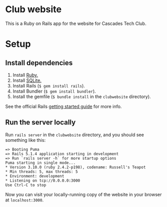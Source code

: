# Club website #
This is a Ruby on Rails app for the website for Cascades Tech Club.

# Setup #
## Install dependencies ##
1. Install [Ruby.](https://www.ruby-lang.org/en/downloads/)
2. Install [SQLite.](https://www.sqlite.org/index.html)
3. Install Rails (`$ gem install rails`).
4. Install Bundler (`$ gem install bundler`).
5. Install the gemfile (`$ bundle install` in the `clubwebsite` directory).

See the official Rails [getting started guide](http://guides.rubyonrails.org/getting_started.html) for more info.

## Run the server locally ##
Run `rails server` in the `clubwebsite` directory, and you should see something
like this:

```
=> Booting Puma
=> Rails 5.1.4 application starting in development
=> Run `rails server -h` for more startup options
Puma starting in single mode...
* Version 3.10.0 (ruby 2.4.2-p198), codename: Russell's Teapot
* Min threads: 5, max threads: 5
* Environment: development
* Listening on tcp://0.0.0.0:3000
Use Ctrl-C to stop
```

Now you can visit your locally-running copy of the website in your browser at
`localhost:3000`.
